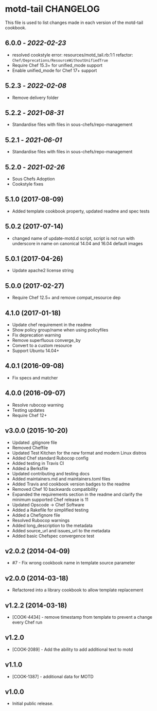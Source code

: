 # motd-tail CHANGELOG

This file is used to list changes made in each version of the motd-tail cookbook.

## 6.0.0 - *2022-02-23*

* resolved cookstyle error: resources/motd_tail.rb:1:1 refactor: `Chef/Deprecations/ResourceWithoutUnifiedTrue`
* Require Chef 15.3+ for unified_mode support
* Enable unified_mode for Chef 17+ support

## 5.2.3 - *2022-02-08*

* Remove delivery folder

## 5.2.2 - *2021-08-31*

* Standardise files with files in sous-chefs/repo-management

## 5.2.1 - *2021-06-01*

* Standardise files with files in sous-chefs/repo-management

## 5.2.0 - *2021-02-26*

* Sous Chefs Adoption
* Cookstyle fixes

## 5.1.0 (2017-08-09)

* Added template cookbook property, updated readme and spec tests

## 5.0.2 (2017-07-14)

* changed name of update-motd.d script, script is not run with underscore in name on canonical 14.04 and 16.04 default images

## 5.0.1 (2017-04-26)

* Update apache2 license string

## 5.0.0 (2017-02-27)

* Require Chef 12.5+ and remove compat_resource dep

## 4.1.0 (2017-01-18)

* Update chef requirement in the readme
* Show policy group/name when using policyfiles
* Fix deprecation warning
* Remove superfluous converge_by
* Convert to a custom resource
* Support Ubuntu 14.04+

## 4.0.1 (2016-09-08)

* Fix specs and matcher

## 4.0.0 (2016-09-07)

* Resolve rubocop warning
* Testing updates
* Require Chef 12+

## v3.0.0 (2015-10-20)

* Updated .gitignore file
* Removed Cheffile
* Updated Test Kitchen for the new format and modern Linux distros
* Added Chef standard Rubocop config
* Added testing in Travis CI
* Added a Berksfile
* Updated contributing and testing docs
* Added maintainers.md and maintainers.toml files
* Added Travis and cookbook version badges to the readme
* Removed Chef 10 backwards compatibility
* Expanded the requirements section in the readme and clarify the minimum supported Chef release is 11
* Updated Opscode -> Chef Software
* Added a Rakefile for simplified testing
* Added a Chefignore file
* Resolved Rubocop warnings
* Added long_description to the metadata
* Added source_url and issues_url to the metadata
* Added basic Chefspec convergence test

## v2.0.2 (2014-04-09)

* #7 - Fix wrong cookbook name in template source parameter

## v2.0.0 (2014-03-18)

* Refactored into a library cookbook to allow template replacement

## v1.2.2 (2014-03-18)

* [COOK-4434] - remove timestamp from template to prevent a change every Chef run

## v1.2.0

* [COOK-2089] - Add the ability to add additional text to motd

## v1.1.0

* [COOK-1387] - additional data for MOTD

## v1.0.0

* Initial public release.
